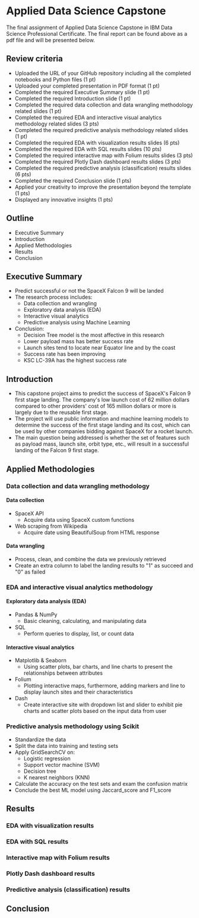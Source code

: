 # Applied Data Science Capstone
The final assignment of Applied Data Science Capstone in IBM Data Science Professional Certificate.
The final report can be found above as a pdf file and will be presented below.


## Review criteria
* Uploaded the URL of your GitHub repository including all the completed notebooks and Python files (1 pt)
* Uploaded your completed presentation in PDF format (1 pt)
* Completed the required Executive Summary slide (1 pt)
* Completed the required Introduction slide (1 pt)
* Completed the required data collection and data wrangling methodology related slides (1 pt)
* Completed the required EDA and interactive visual analytics methodology related slides (3 pts)
* Completed the required predictive analysis methodology related slides (1 pt)
* Completed the required EDA with visualization results slides (6 pts)
* Completed the required EDA with SQL results slides (10 pts)
* Completed the required interactive map with Folium results slides (3 pts)
* Completed the required Plotly Dash dashboard results slides (3 pts)
* Completed the required predictive analysis (classification) results slides (6 pts)
* Completed the required Conclusion slide (1 pts)
* Applied your creativity to improve the presentation beyond the template (1 pts)
* Displayed any innovative insights (1 pts)


## Outline
* Executive Summary
* Introduction
* Applied Methodologies
* Results
* Conclusion


## Executive Summary
* Predict successful or not the SpaceX Falcon 9 will be landed
* The research process includes:
  * Data collection and wrangling
  * Exploratory data analysis (EDA)
  * Interactive visual analytics
  * Predictive analysis using Machine Learning
* Conclusion:
  * Decision Tree model is the most affective in this research
  * Lower payload mass has better success rate
  * Launch sites tend to locate near Equator line and by the coast
  * Success rate has been improving 
  * KSC LC-39A has the highest success rate

## Introduction
* This capstone project aims to predict the success of SpaceX's Falcon 9 first stage landing. The company's low launch cost of 62 million dollars compared to other providers' cost of 165 million dollars or more is largely due to the reusable first stage. 
* The project will use public information and machine learning models to determine the success of the first stage landing and its cost, which can be used by other companies bidding against SpaceX for a rocket launch. 
* The main question being addressed is whether the set of features such as payload mass, launch site, orbit type, etc., will result in a successful landing of the Falcon 9 first stage.


## Applied Methodologies
### Data collection and data wrangling methodology
#### Data collection
* SpaceX API
  * Acquire data using SpaceX custom functions
* Web scraping from Wikipedia
  * Acquire date using BeautifulSoup from HTML response
#### Data wrangling
* Process, clean, and combine the data we previously retrieved 
* Create an extra column to label the landing results to "1" as succeed and "0" as failed
### EDA and interactive visual analytics methodology
#### Exploratory data analysis (EDA)
* Pandas & NumPy
  * Basic cleaning, calculating, and manipulating data
* SQL
  * Perform queries to display, list, or count data
#### Interactive visual analytics
* Matplotlib & Seaborn
  * Using scatter plots, bar charts, and line charts to present the relationships between attributes
* Folium
  * Plotting interactive maps, furthermore,  adding markers and line to display launch sites and their characteristics
* Dash
  * Create interactive site with dropdown list and slider to exhibit pie charts and scatter plots based on the input data from user
### Predictive analysis methodology using Scikit
* Standardize the data
* Split the data into training and testing sets
* Apply GridSearchCV on:
  * Logistic regression
  * Support vector machine (SVM)
  * Decision tree
  * K nearest neighbors (KNN)
* Calculate the accuracy on the test sets and exam the confusion matrix
* Conclude the best ML model using Jaccard_score and F1_score


## Results
### EDA with visualization results
### EDA with SQL results
### Interactive map with Folium results
### Plotly Dash dashboard results
### Predictive analysis (classification) results

## Conclusion

